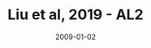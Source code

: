 ---
title: Liu et al, 2019 - AL2
image: https://www.cycif.org/assets/img/liu-lin-2019/AL2.jpg
date: '2009-01-02'
minerva_link: https://www.cycif.org/data/liu-lin-2019/AL2.html
info_link: https://www.cycif.org/data/liu-lin-2019/index.html
show_page_link: false
---